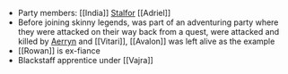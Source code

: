 - Party members: [[India]] [Stalfor](PCs/Current/Stalfor.md) [[Adriel]] 
- Before joining skinny legends, was part of an adventuring party where they were attacked on their way back from a quest, were attacked and killed by [Aerryn](NPCs/Living/Aerryn.md) and [[Vitari]], [[Avalon]] was left alive as the example
- [[Rowan]] is ex-fiance
- Blackstaff apprentice under [[Vajra]]
